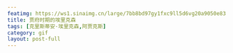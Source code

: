 ```yaml
---
featimg: https://ws1.sinaimg.cn/large/7bb8bd97gy1fxc9ll5d6vg20a9050e83.gif
title: 贾府时期的埃里克森
tags: [克里斯蒂安·埃里克森,阿贾克斯]
category: gif
layout: post-full
---
```


